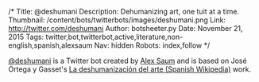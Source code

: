 /*
Title: @deshumani
Description: Dehumanizing art, one tuit at a time.
Thumbnail: /content/bots/twitterbots/images/deshumani.png
Link: http://twitter.com/deshumani
Author: botsheeter.py
Date: November 21, 2015
Tags: twitter,bot,twitterbot,active,literature,non-english,spanish,alexsaum
Nav: hidden
Robots: index,follow
*/

[@deshumani](https://twitter.com/deshumani) is a Twitter bot created by [Alex Saum](https://twitter.com/alexsaum) and is based on José Ortega y Gasset's [La deshumanización del arte (Spanish Wikipedia)](https://es.wikipedia.org/wiki/Deshumanización_del_arte) work.
